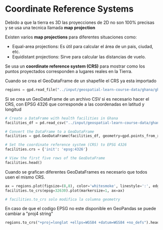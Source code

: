 # Coordinate Reference Systems

Debido a que la tierra es 3D las proyecciones de 2D no son 100% precisas y se usa una tecnica llamada **map projection**

Existen varios **map projections** para diferentes situaciones como:

- Equal-area projections: Es útil para calcular el área de un pais, ciudad, etc.
- Equidistant projections: Sirve para calcular las distancias de vuelo.

Se usa un **coordinate reference system (CRS)** para mostrar como los puntos proyectados corresponden a lugares reales en la Tierra.

Cuando se crea el GeoDataFrame de un shapefile el CRS ya esta importado

```python
regions = gpd.read_file("../input/geospatial-learn-course-data/ghana/ghana/Regions/Map_of_Regions_in_Ghana.shp")
```

Si se crea un GeoDataFrame de un archivo CSV si es necesario hacer el CRS, con EPSG 4326 que corresponde a las coordenadas en latitud y longitud

```python
# Create a DataFrame with health facilities in Ghana
facilities_df = pd.read_csv("../input/geospatial-learn-course-data/ghana/ghana/health_facilities.csv")

# Convert the DataFrame to a GeoDataFrame
facilities = gpd.GeoDataFrame(facilities_df, geometry=gpd.points_from_xy(facilities_df.Longitude, facilities_df.Latitude))

# Set the coordinate reference system (CRS) to EPSG 4326
facilities.crs = {'init': 'epsg:4326'}

# View the first five rows of the GeoDataFrame
facilities.head()
```

Cuando se grafican diferentes GeoDataFrames es necesario que todos usen el mismo CRS.
```python
ax = regions.plot(figsize=(8,8), color='whitesmoke', linestyle=':', edgecolor='black')
facilities.to_crs(epsg=32630).plot(markersize=1, ax=ax)

# facilities.to_crs solo modifica la columna geometry
```

En caso de que el codigo EPSG no este disponible en GeoPandas se puede cambiar a "proj4 string"

```python
regions.to_crs("+proj=longlat +ellps=WGS84 +datum=WGS84 +no_defs").head()
```